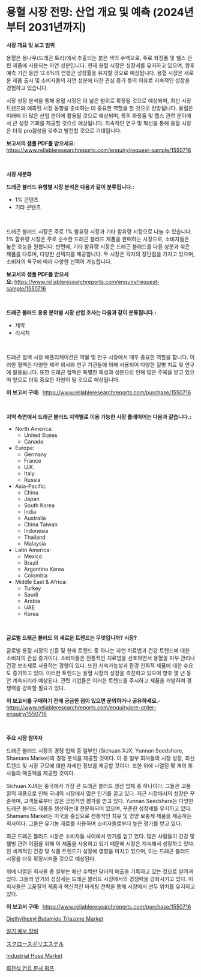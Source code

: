 <p><h1>용혈 시장 전망: 산업 개요 및 예측 (2024년부터 2031년까지)</h1></p><p><strong>시장 개요 및 보고 범위</strong></p>
<p><p>용혈은 용나무(드래곤 트리)에서 추출되는 붉은 색의 수액으로, 주로 화장품 및 헬스 관련 제품에 사용되는 자연 성분입니다. 현재 용혈 시장은 성장세를 유지하고 있으며, 향후 예측 기간 동안 12.6%의 연평균 성장률을 유지할 것으로 예상됩니다. 용혈 시장은 새로운 제품 출시 및 소비자들의 자연 성분에 대한 관심 증가 등의 이유로 지속적인 성장을 경험하고 있습니다.</p><p>시장 성장 분석을 통해 용혈 시장은 더 넓은 범위로 확장될 것으로 예상되며, 최신 시장 트렌드와 예측된 시장 동향을 준비하는 데 중요한 역할을 할 것으로 전망됩니다. 용혈은 미래에 더 많은 산업 분야에 활용될 것으로 예상되며, 특히 화장품 및 헬스 관련 분야에서 큰 성장 기회를 제공할 것으로 예상됩니다. 지속적인 연구 및 혁신을 통해 용혈 시장은 더욱 pro곒성을 갖추고 발전할 것으로 기대됩니다.</p></p>
<p><strong>보고서의 샘플 PDF를 받으세요:</strong> <a href="https://www.reliableresearchreports.com/enquiry/request-sample/1550716">https://www.reliableresearchreports.com/enquiry/request-sample/1550716</a></p>
<p>&nbsp;</p>
<p><strong>시장 세분화</strong></p>
<p><strong>드래곤 블러드 유형별 시장 분석은 다음과 같이 분류됩니다.:</strong></p>
<p><ul><li>1% 콘텐츠</li><li>기타 콘텐츠</li></ul></p>
<p>&nbsp;</p>
<p><p>드래곤 블러드 시장은 주로 1% 함유량 시장과 기타 함유량 시장으로 나눌 수 있습니다. 1% 함유량 시장은 주로 순수한 드래곤 블러드 제품을 판매하는 시장으로, 소비자들은 높은 효능을 원합니다. 반면에, 기타 함유량 시장은 드래곤 블러드를 다른 성분과 섞은 제품을 다루며, 다양한 선택지를 제공합니다. 두 시장은 각자의 장단점을 가지고 있으며, 소비자의 욕구에 따라 다양한 선택이 가능합니다.</p></p>
<p><strong>보고서의 샘플 PDF를 받으세요:</strong>&nbsp;<a href="https://www.reliableresearchreports.com/enquiry/request-sample/1550716">https://www.reliableresearchreports.com/enquiry/request-sample/1550716</a></p>
<p>&nbsp;</p>
<p><strong> 드래곤 블러드 응용 분야별 시장 산업 조사는 다음과 같이 분류됩니다.:</strong></p>
<p><ul><li>제약</li><li>리서치</li></ul></p>
<p>&nbsp;</p>
<p><p>드래곤 혈액 시장 애플리케이션은 약물 및 연구 시장에서 매우 중요한 역할을 합니다. 이러한 혈액은 다양한 제약 회사와 연구 기관들에 의해 사용되어 다양한 질병 치료 및 연구에 활용됩니다. 또한 드래곤 혈액은 특별한 특성과 성분으로 인해 많은 주목을 받고 있으며 앞으로 더욱 중요한 자원이 될 것으로 예상됩니다.</p></p>
<p><strong>이 보고서 구매:</strong>&nbsp; <a href="https://www.reliableresearchreports.com/purchase/1550716">https://www.reliableresearchreports.com/purchase/1550716</a></p>
<p>&nbsp;</p>
<p><strong>지역 측면에서 드래곤 블러드 지역별로 이용 가능한 시장 플레이어는 다음과 같습니다.:</strong></p>
<p><ul>
    <li>
        North America:
        <ul>
            <li>United States</li>
            <li>Canada</li>
        </ul>
    </li>
    <li>
        Europe:
        <ul>
            <li>Germany</li>
            <li>France</li>
            <li>U.K.</li>
            <li>Italy</li>
            <li>Russia</li>
        </ul>
    </li>
    <li>
        Asia-Pacific:
        <ul>
            <li>China</li>
            <li>Japan</li>
            <li>South Korea</li>
            <li>India</li>
            <li>Australia</li>
            <li>China Taiwan</li>
            <li>Indonesia</li>
            <li>Thailand</li>
            <li>Malaysia</li>
        </ul>
    </li>
    <li>
        Latin America:
        <ul>
            <li>Mexico</li>
            <li>Brazil</li>
            <li>Argentina Korea</li>
            <li>Colombia</li>
        </ul>
    </li>
    <li>
        Middle East & Africa:
        <ul>
            <li>Turkey</li>
            <li>Saudi</li>
            <li>Arabia</li>
            <li>UAE</li>
            <li>Korea</li>
        </ul>
    </li>
    </ul></p>
<p>&nbsp;</p>
<p><strong>글로벌 드래곤 블러드 의 새로운 트렌드는 무엇입니까? 시장?</strong></p>
<p><p>글로벌 용혈 시장의 신흥 및 현재 트렌드 중 하나는 자연 치료법과 건강 트렌드에 대한 소비자의 관심 증가이다. 소비자들은 전통적인 치료법을 선호하면서 용혈을 피부 관리나 건강 보조제로 사용하는 경향이 있다. 또한 지속가능성과 환경 친화적 제품에 대한 수요도 증가하고 있다. 이러한 트렌드는 용혈 시장의 성장을 촉진하고 있으며 향후 몇 년 동안 계속되리라 예상된다. 관련 기업들은 이러한 트렌드를 주시하고 제품을 개발하여 경쟁력을 강화할 필요가 있다.</p></p>
<p><strong>이 보고서를 구매하기 전에 궁금한 점이 있으면 문의하거나 공유하세요.</strong>- <a href="https://www.reliableresearchreports.com/enquiry/pre-order-enquiry/1550716">https://www.reliableresearchreports.com/enquiry/pre-order-enquiry/1550716</a></p>
<p>&nbsp;</p>
<p><strong>주요 시장 참여자</strong></p>
<p><p>드래곤 블러드 시장의 경쟁 업체 중 일부인 (Sichuan XJX, Yunnan Seedshare, Shamans Market)의 경쟁 분석을 제공할 것이다. 이 중 일부 회사들의 시장 성장, 최신 트렌드 및 시장 규모에 대한 자세한 정보를 제공할 것이다. 또한 위에 나열된 몇 개의 회사들의 매출액을 제공할 것이다.</p><p>Sichuan XJX는 중국에서 가장 큰 드래곤 블러드 생산 업체 중 하나이다. 그들은 고품질의 제품으로 인해 국내외 시장에서 많은 인기를 끌고 있다. 최근 시장에서의 성장은 꾸준하며, 고객들로부터 많은 긍정적인 평가를 받고 있다. Yunnan Seedshare는 다양한 드래곤 블러드 제품을 생산하는데 전문화되어 있으며, 꾸준한 성장세를 유지하고 있다. Shamans Market는 미국을 중심으로 전통적인 치유 및 영양 보충제 제품을 제공하는 회사이다. 그들은 유기농 재료를 사용하며 소비자들로부터 높은 평가를 받고 있다.</p><p>최근 드래곤 블러드 시장은 소비자들 사이에서 인기를 얻고 있다. 많은 사람들이 건강 및 웰빙 관련 이점을 위해 이 제품을 사용하고 있기 때문에 시장은 계속해서 성장하고 있다. 전 세계적인 건강 및 식품 트렌드가 성장에 영향을 미치고 있으며, 이는 드래곤 블러드 시장을 더욱 확장시켜줄 것으로 예상된다.</p><p>위에 나열된 회사들 중 일부는 매년 수백만 달러의 매출을 기록하고 있는 것으로 알려져 있다. 그들의 인기와 성장세는 드래곤 블러드 시장에서의 경쟁력을 강화시키고 있다. 이 회사들은 고품질의 제품과 혁신적인 마케팅 전략을 통해 시장에서 선두 위치를 유지하고 있다.</p></p>
<p><strong>이 보고서 구매:</strong>&nbsp;&nbsp;<a href="https://www.reliableresearchreports.com/purchase/1550716">https://www.reliableresearchreports.com/purchase/1550716</a></p>
<p><p><a href="https://florentine-yuzu-f42.notion.site/Diethylhexyl-Butamido-Triazone-Market-Size-Reflecting-a-Forecast-Till-2031-Market-By-Type-By-Appli-100c408eacc3433caf8b567deb752957">Diethylhexyl Butamido Triazone Market</a></p><p><a href="https://github.com/JonHarrtis67676y/Market-Research-Report-List-1/blob/main/32988216254.md">일기 예보 장비</a></p><p><a href="https://medium.com/@edmondg3yrtreenfelder8956/%E3%82%B5%E3%83%83%E3%82%AB%E3%83%AA%E3%83%89%E3%83%9D%E3%83%AA%E3%82%A8%E3%82%B9%E3%83%86%E3%83%AB%E3%81%AE%E5%B8%82%E5%A0%B4%E8%A6%8F%E6%A8%A1%E3%81%A8%E5%B8%82%E5%A0%B4%E5%8B%95%E5%90%91-%E5%AE%8C%E5%85%A8%E3%81%AA%E6%A5%AD%E7%95%8C%E6%A6%82%E8%A6%81-2024%E5%B9%B4%E3%81%8B%E3%82%892031%E5%B9%B4%E3%81%BE%E3%81%A7-420fb5f2f33e">スクロースポリエステル</a></p><p><a href="https://view.publitas.com/reportprime-1/industrial-hose-market-size-focuses-on-market-dynamics-in-depth-analysis-and-future-projections-of-its-market-forecasted-for-period-from-2024-to-2031/">Industrial Hose Market</a></p><p><a href="https://github.com/jntpkh496620/Market-Research-Report-List-1/blob/main/48965696255.md">회전식 연료 분사 펌프</a></p></p>
